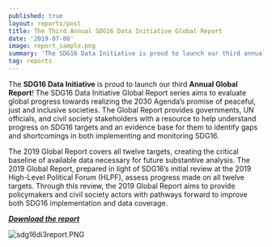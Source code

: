 ```yaml
---
published: true
layout: reports/post
title: The Third Annual SDG16 Data Initiative Global Report
date: '2019-07-08'
image: report_sample.png
summary: 'The SDG16 Data Initiative is proud to launch our third annual Global Report!'
tag: reports
---
```


The **SDG16 Data Initiative** is proud to launch our third **Annual Global Report**! The SDG16 Data Initiative Global Report series aims to evaluate global progress towards realizing the 2030 Agenda’s promise of peaceful, just and inclusive societies. The Global Report provides governments, UN officials, and civil society stakeholders with a resource to help understand progress on SDG16 targets and an evidence base for them to identify gaps and shortcomings in both implementing and monitoring SDG16.

The 2019 Global Report covers all twelve targets, creating the critical baseline of available data necessary for future substantive analysis. The 2019 Global Report, prepared in light of SDG16’s initial review at the 2019 High-Level Political Forum (HLPF), assess progress made on all twelve targets. Through this review, the 2019 Global Report aims to provide policymakers and civil society actors with pathways forward to improve both SDG16 implementation and data coverage.

**_[Download the report](https://drive.google.com/file/d/1FuVB6Bd1mUdBnjWK18ytmdnyu3H8vgc8/view)_**

![sdg16di3report.PNG]({{site.baseurl}}/img/sdg16di3report.PNG)


